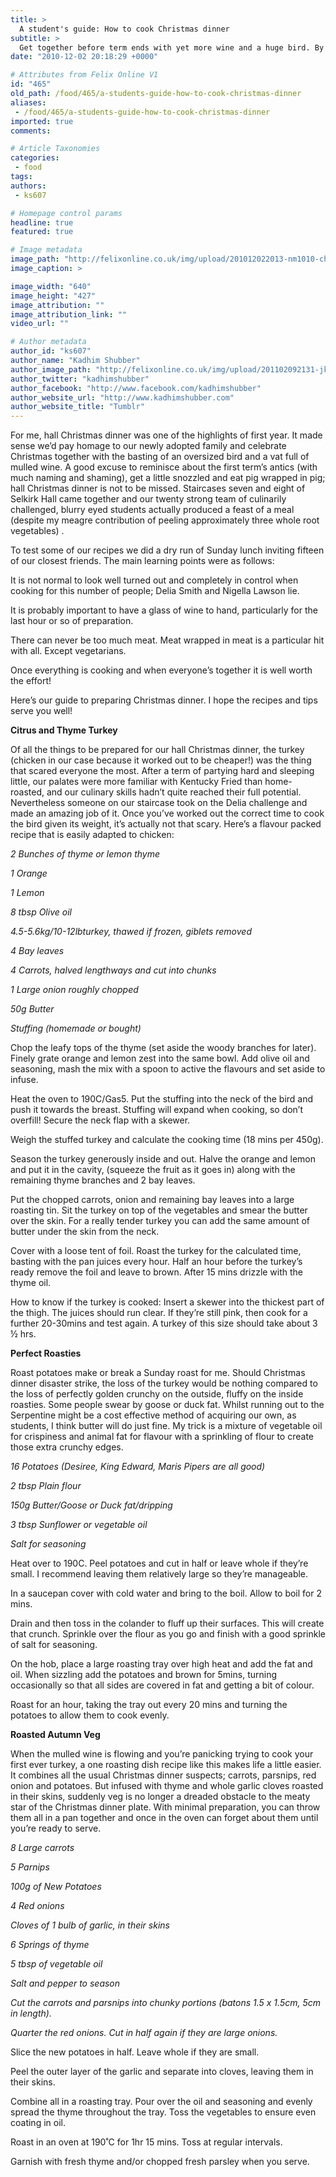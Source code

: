 ```yaml
---
title: >
  A student's guide: How to cook Christmas dinner
subtitle: >
  Get together before term ends with yet more wine and a huge bird. By Nadia Paes
date: "2010-12-02 20:18:29 +0000"

# Attributes from Felix Online V1
id: "465"
old_path: /food/465/a-students-guide-how-to-cook-christmas-dinner
aliases:
 - /food/465/a-students-guide-how-to-cook-christmas-dinner
imported: true
comments:

# Article Taxonomies
categories:
 - food
tags:
authors:
 - ks607

# Homepage control params
headline: true
featured: true

# Image metadata
image_path: "http://felixonline.co.uk/img/upload/201012022013-nm1010-christma.jpg"
image_caption: >

image_width: "640"
image_height: "427"
image_attribution: ""
image_attribution_link: ""
video_url: ""

# Author metadata
author_id: "ks607"
author_name: "Kadhim Shubber"
author_image_path: "http://felixonline.co.uk/img/upload/201102092131-jk708-FelixPro.jpg"
author_twitter: "kadhimshubber"
author_facebook: "http://www.facebook.com/kadhimshubber"
author_website_url: "http://www.kadhimshubber.com"
author_website_title: "Tumblr"
---
```


For me, hall Christmas dinner was one of the highlights of first year. It made sense we’d pay homage to our newly adopted family and celebrate Christmas together with the basting of an oversized bird and a vat full of mulled wine. A good excuse to reminisce about the first term’s antics (with much naming and shaming), get a little snozzled and eat pig wrapped in pig; hall Christmas dinner is not to be missed. Staircases seven and eight of Selkirk Hall came together and our twenty strong team of culinarily challenged, blurry eyed students actually produced a feast of a meal (despite my meagre contribution of peeling approximately three whole root vegetables) .

To test some of our recipes we did a dry run of Sunday lunch inviting fifteen of our closest friends. The main learning points were as follows:

It is not normal to look well turned out and completely in control when cooking for this number of people; Delia Smith and Nigella Lawson lie.

It is probably important to have a glass of wine to hand, particularly for the last hour or so of preparation.

There can never be too much meat. Meat wrapped in meat is a particular hit with all. Except vegetarians.

Once everything is cooking and when everyone’s together it is well worth the effort!

Here’s our guide to preparing Christmas dinner. I hope the recipes and tips serve you well!

__Citrus and Thyme Turkey__

Of all the things to be prepared for our hall Christmas dinner, the turkey (chicken in our case because it worked out to be cheaper!) was the thing that scared everyone the most. After a term of partying hard and sleeping little, our palates were more familiar with Kentucky Fried than home-roasted, and our culinary skills hadn’t quite reached their full potential. Nevertheless someone on our staircase took on the Delia challenge and made an amazing job of it. Once you’ve worked out the correct time to cook the bird given its weight, it’s actually not that scary. Here’s a flavour packed recipe that is easily adapted to chicken:

_2 Bunches of thyme or lemon thyme_

_1 Orange_

_1 Lemon_

_8 tbsp Olive oil_

_4.5-5.6kg/10-12lbturkey, thawed if frozen, giblets removed_

_4 Bay leaves_

_4 Carrots, halved lengthways and cut into chunks_

_1 Large onion roughly chopped_

_50g Butter_

_Stuffing (homemade or bought)_

Chop the leafy tops of the thyme (set aside the woody branches for later). Finely grate orange and lemon zest into the same bowl. Add olive oil and seasoning, mash the mix with a spoon to active the flavours and set aside to infuse.

Heat the oven to 190C/Gas5. Put the stuffing into the neck of the bird and push it towards the breast. Stuffing will expand when cooking, so don’t overfill! Secure the neck flap with a skewer.

Weigh the stuffed turkey and calculate the cooking time (18 mins per 450g).

Season the turkey generously inside and out. Halve the orange and lemon and put it in the cavity, (squeeze the fruit as it goes in) along with the remaining thyme branches and 2 bay leaves.

Put the chopped carrots, onion and remaining bay leaves into a large roasting tin. Sit the turkey on top of the vegetables and smear the butter over the skin. For a really tender turkey you can add the same amount of butter under the skin from the neck.

Cover with a loose tent of foil. Roast the turkey for the calculated time, basting with the pan juices every hour. Half an hour before the turkey’s ready remove the foil and leave to brown. After 15 mins drizzle with the thyme oil.

How to know if the turkey is cooked: Insert a skewer into the thickest part of the thigh. The juices should run clear. If they’re still pink, then cook for a further 20-30mins and test again. A turkey of this size should take about 3 ½ hrs.

__Perfect Roasties__

Roast potatoes make or break a Sunday roast for me. Should Christmas dinner disaster strike, the loss of the turkey would be nothing compared to the loss of perfectly golden crunchy on the outside, fluffy on the inside roasties. Some people swear by goose or duck fat. Whilst running out to the Serpentine might be a cost effective method of acquiring our own, as students, I think butter will do just fine. My trick is a mixture of vegetable oil for crispiness and animal fat for flavour with a sprinkling of flour to create those extra crunchy edges.

_16 Potatoes (Desiree, King Edward, Maris Pipers are all good)_

_2 tbsp Plain flour_

_150g Butter/Goose or Duck fat/dripping_

_3 tbsp Sunflower or vegetable oil_

_Salt for seasoning_

Heat over to 190C. Peel potatoes and cut in half or leave whole if they’re small. I recommend leaving them relatively large so they’re manageable.

In a saucepan cover with cold water and bring to the boil. Allow to boil for 2 mins.

Drain and then toss in the colander to fluff up their surfaces. This will create that crunch. Sprinkle over the flour as you go and finish with a good sprinkle of salt for seasoning.

On the hob, place a large roasting tray over high heat and add the fat and oil. When sizzling add the potatoes and brown for 5mins, turning occasionally so that all sides are covered in fat and getting a bit of colour.

Roast for an hour, taking the tray out every 20 mins and turning the potatoes to allow them to cook evenly.

__Roasted Autumn Veg__

When the mulled wine is flowing and you’re panicking trying to cook your first ever turkey, a one roasting dish recipe like this makes life a little easier. It combines all the usual Christmas dinner suspects; carrots, parsnips, red onion and potatoes. But infused with thyme and whole garlic cloves roasted in their skins, suddenly veg is no longer a dreaded obstacle to the meaty star of the Christmas dinner plate. With minimal preparation, you can throw them all in a pan together and once in the oven can forget about them until you’re ready to serve.

_8 Large carrots_

_5 Parnips_

_100g of New Potatoes_

_4 Red onions_

_Cloves of 1 bulb of garlic, in their skins_

_6 Springs of thyme_

_5 tbsp of vegetable oil_

_Salt and pepper to season_

_Cut the carrots and parsnips into chunky portions (batons 1.5 x 1.5cm, 5cm in length)._

_Quarter the red onions. Cut in half again if they are large onions._

Slice the new potatoes in half. Leave whole if they are small.

Peel the outer layer of the garlic and separate into cloves, leaving them in their skins.

Combine all in a roasting tray. Pour over the oil and seasoning and evenly spread the thyme throughout the tray. Toss the vegetables to ensure even coating in oil.

Roast in an oven at 190˚C for 1hr 15 mins. Toss at regular intervals.

Garnish with fresh thyme and/or chopped fresh parsley when you serve.
